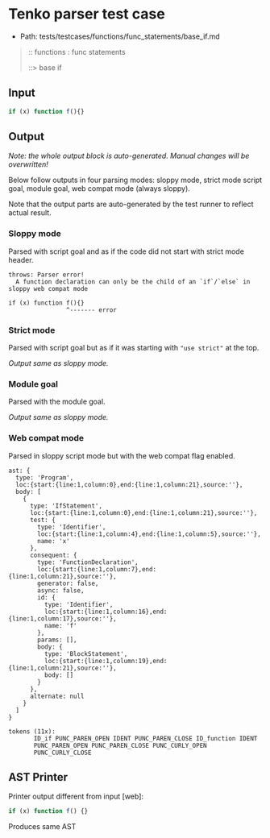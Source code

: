 # Tenko parser test case

- Path: tests/testcases/functions/func_statements/base_if.md

> :: functions : func statements
>
> ::> base if

## Input

`````js
if (x) function f(){}
`````

## Output

_Note: the whole output block is auto-generated. Manual changes will be overwritten!_

Below follow outputs in four parsing modes: sloppy mode, strict mode script goal, module goal, web compat mode (always sloppy).

Note that the output parts are auto-generated by the test runner to reflect actual result.

### Sloppy mode

Parsed with script goal and as if the code did not start with strict mode header.

`````
throws: Parser error!
  A function declaration can only be the child of an `if`/`else` in sloppy web compat mode

if (x) function f(){}
                ^------- error
`````

### Strict mode

Parsed with script goal but as if it was starting with `"use strict"` at the top.

_Output same as sloppy mode._

### Module goal

Parsed with the module goal.

_Output same as sloppy mode._

### Web compat mode

Parsed in sloppy script mode but with the web compat flag enabled.

`````
ast: {
  type: 'Program',
  loc:{start:{line:1,column:0},end:{line:1,column:21},source:''},
  body: [
    {
      type: 'IfStatement',
      loc:{start:{line:1,column:0},end:{line:1,column:21},source:''},
      test: {
        type: 'Identifier',
        loc:{start:{line:1,column:4},end:{line:1,column:5},source:''},
        name: 'x'
      },
      consequent: {
        type: 'FunctionDeclaration',
        loc:{start:{line:1,column:7},end:{line:1,column:21},source:''},
        generator: false,
        async: false,
        id: {
          type: 'Identifier',
          loc:{start:{line:1,column:16},end:{line:1,column:17},source:''},
          name: 'f'
        },
        params: [],
        body: {
          type: 'BlockStatement',
          loc:{start:{line:1,column:19},end:{line:1,column:21},source:''},
          body: []
        }
      },
      alternate: null
    }
  ]
}

tokens (11x):
       ID_if PUNC_PAREN_OPEN IDENT PUNC_PAREN_CLOSE ID_function IDENT
       PUNC_PAREN_OPEN PUNC_PAREN_CLOSE PUNC_CURLY_OPEN
       PUNC_CURLY_CLOSE
`````


## AST Printer

Printer output different from input [web]:

````js
if (x) function f() {}
````

Produces same AST
